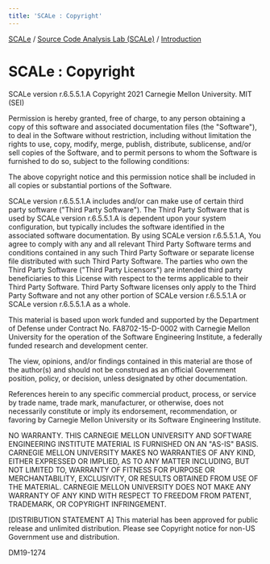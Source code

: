 ```yaml
---
title: 'SCALe : Copyright'
---
```

 [SCALe](index.md) / [Source Code Analysis Lab (SCALe)](Welcome.md) / [Introduction](Introduction.md)

SCALe : Copyright
=================

SCALe version r.6.5.5.1.A
Copyright 2021 Carnegie Mellon University.
MIT (SEI)

Permission is hereby granted, free of charge, to any person obtaining
a copy of this software and associated documentation files (the
"Software"), to deal in the Software without restriction, including
without limitation the rights to use, copy, modify, merge, publish,
distribute, sublicense, and/or sell copies of the Software, and to
permit persons to whom the Software is furnished to do so, subject to
the following conditions:

The above copyright notice and this permission notice shall be
included in all copies or substantial portions of the Software.

SCALe version r.6.5.5.1.A includes and/or can make use of
certain third party software ("Third Party Software"). The Third Party
Software that is used by SCALe version r.6.5.5.1.A is dependent
upon your system configuration, but typically includes the software
identified in the associated software documentation. By using SCALe
version r.6.5.5.1.A, You agree to comply with any and all
relevant Third Party Software terms and conditions contained in any
such Third Party Software or separate license file distributed with
such Third Party Software. The parties who own the Third Party
Software ("Third Party Licensors") are intended third party
beneficiaries to this License with respect to the terms applicable to
their Third Party Software. Third Party Software licenses only apply
to the Third Party Software and not any other portion of SCALe version
r.6.5.5.1.A or SCALe version r.6.5.5.1.A as a whole.

This material is based upon work funded and supported by the
Department of Defense under Contract No. FA8702-15-D-0002 with
Carnegie Mellon University for the operation of the Software
Engineering Institute, a federally funded research and development
center.

The view, opinions, and/or findings contained in this material are
those of the author(s) and should not be construed as an official
Government position, policy, or decision, unless designated by other
documentation.

References herein to any specific commercial product, process, or
service by trade name, trade mark, manufacturer, or otherwise, does
not necessarily constitute or imply its endorsement, recommendation,
or favoring by Carnegie Mellon University or its Software Engineering
Institute.

NO WARRANTY. THIS CARNEGIE MELLON UNIVERSITY AND SOFTWARE ENGINEERING
INSTITUTE MATERIAL IS FURNISHED ON AN "AS-IS" BASIS. CARNEGIE MELLON
UNIVERSITY MAKES NO WARRANTIES OF ANY KIND, EITHER EXPRESSED OR
IMPLIED, AS TO ANY MATTER INCLUDING, BUT NOT LIMITED TO, WARRANTY OF
FITNESS FOR PURPOSE OR MERCHANTABILITY, EXCLUSIVITY, OR RESULTS
OBTAINED FROM USE OF THE MATERIAL. CARNEGIE MELLON UNIVERSITY DOES NOT
MAKE ANY WARRANTY OF ANY KIND WITH RESPECT TO FREEDOM FROM PATENT,
TRADEMARK, OR COPYRIGHT INFRINGEMENT.

[DISTRIBUTION STATEMENT A] This material has been approved for public
release and unlimited distribution.  Please see Copyright notice for
non-US Government use and distribution.

DM19-1274
